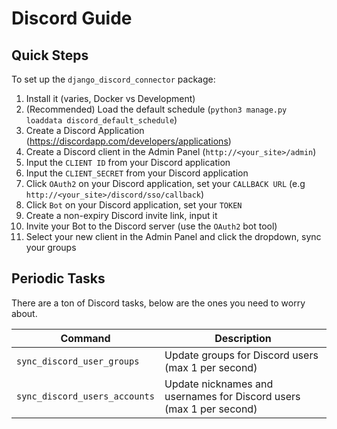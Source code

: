 # Discord Guide
## Quick Steps
To set up the `django_discord_connector` package:
1. Install it (varies, Docker vs Development)
2. (Recommended) Load the default schedule (`python3 manage.py loaddata discord_default_schedule`)
3. Create a Discord Application (https://discordapp.com/developers/applications)
4. Create a Discord client in the Admin Panel (`http://<your_site>/admin`)
5. Input the `CLIENT ID` from your Discord application 
6. Input the `CLIENT_SECRET` from your Discord application
7. Click `OAuth2` on your Discord application, set your `CALLBACK URL` (e.g `http://<your_site>/discord/sso/callback`)
8. Click `Bot` on your Discord application, set your `TOKEN`
9. Create a non-expiry Discord invite link, input it 
10. Invite your Bot to the Discord server (use the `OAuth2` bot tool)
11. Select your new client in the Admin Panel and click the dropdown, sync your groups

## Periodic Tasks
There are a ton of Discord tasks, below are the ones you need to worry about. 

| Command | Description |
| --- | --- |
| `sync_discord_user_groups`     | Update groups for Discord users (max 1 per second) |
| `sync_discord_users_accounts`     | Update nicknames and usernames for Discord users (max 1 per second) |
